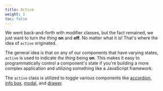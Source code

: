 ```yaml
---
title: Active
weight: 1
toc: false
---
```


We went back-and-forth with modifier classes, but the fact remained, we just want to turn _the thing_ **on** and **off**. No matter what it is! That's where the idea of `active` originated.

The general idea is that on any of our components that have varying states, `active` is used to indicate _the thing_ being **on**. This makes it easy to programmatically control a component's state if you're building a more complex application and utilizing something like a JavaScript framework.

The `active` class is utilized to toggle various components like [accordion](/docs/components/accordion/), [info box](/docs/components/info-box/), [modal](/docs/components/modal/), and [drawer](/docs/components/drawer/).